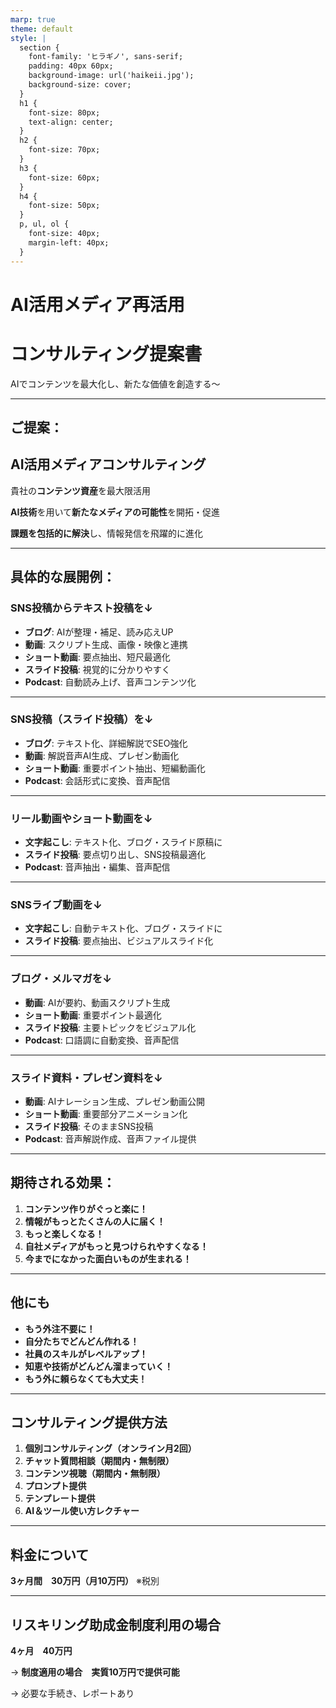 ```yaml
---
marp: true
theme: default
style: |
  section {
    font-family: 'ヒラギノ', sans-serif;
    padding: 40px 60px;
    background-image: url('haikeii.jpg');
    background-size: cover;
  }
  h1 {
    font-size: 80px;
    text-align: center;
  }
  h2 {
    font-size: 70px;
  }
  h3 {
    font-size: 60px;
  }
  h4 {
    font-size: 50px;
  }
  p, ul, ol {
    font-size: 40px;
    margin-left: 40px;
  }
---
```


# AI活用メディア再活用
# コンサルティング提案書

AIでコンテンツを最大化し、新たな価値を創造する～

---

## ご提案：
## AI活用メディアコンサルティング

貴社の**コンテンツ資産**を最大限活用

**AI技術**を用いて**新たなメディアの可能性**を開拓・促進

**課題を包括的に解決**し、情報発信を飛躍的に進化

---

## 具体的な展開例：

### SNS投稿からテキスト投稿を↓
* **ブログ**: AIが整理・補足、読み応えUP
* **動画**: スクリプト生成、画像・映像と連携
* **ショート動画**: 要点抽出、短尺最適化
* **スライド投稿**: 視覚的に分かりやすく
* **Podcast**: 自動読み上げ、音声コンテンツ化

---
### SNS投稿（スライド投稿）を↓

* **ブログ**: テキスト化、詳細解説でSEO強化
* **動画**: 解説音声AI生成、プレゼン動画化
* **ショート動画**: 重要ポイント抽出、短編動画化
* **Podcast**: 会話形式に変換、音声配信

---

### リール動画やショート動画を↓

* **文字起こし**: テキスト化、ブログ・スライド原稿に
* **スライド投稿**: 要点切り出し、SNS投稿最適化
* **Podcast**: 音声抽出・編集、音声配信

---

### SNSライブ動画を↓

* **文字起こし**: 自動テキスト化、ブログ・スライドに
* **スライド投稿**: 要点抽出、ビジュアルスライド化

---

### ブログ・メルマガを↓

* **動画**: AIが要約、動画スクリプト生成
* **ショート動画**: 重要ポイント最適化
* **スライド投稿**: 主要トピックをビジュアル化
* **Podcast**: 口語調に自動変換、音声配信

---

### スライド資料・プレゼン資料を↓

* **動画**: AIナレーション生成、プレゼン動画公開
* **ショート動画**: 重要部分アニメーション化
* **スライド投稿**: そのままSNS投稿
* **Podcast**: 音声解説作成、音声ファイル提供

---

## 期待される効果：

1. **コンテンツ作りがぐっと楽に！**
2. **情報がもっとたくさんの人に届く！**
3. **もっと楽しくなる！**
4. **自社メディアがもっと見つけられやすくなる！**
5. **今までになかった面白いものが生まれる！**

---

## 他にも

* **もう外注不要に！**
* **自分たちでどんどん作れる！**
* **社員のスキルがレベルアップ！**
* **知恵や技術がどんどん溜まっていく！**
* **もう外に頼らなくても大丈夫！**

---

## コンサルティング提供方法

1. **個別コンサルティング（オンライン月2回）**
2. **チャット質問相談（期間内・無制限）**
3. **コンテンツ視聴（期間内・無制限）**
4. **プロンプト提供**
5. **テンプレート提供**
6. **AI＆ツール使い方レクチャー**

---

## 料金について

**3ヶ月間　30万円（月10万円）** ※税別

---

## リスキリング助成金制度利用の場合

**4ヶ月　40万円**

→ **制度適用の場合　実質10万円で提供可能**

→ 必要な手続き、レポートあり
